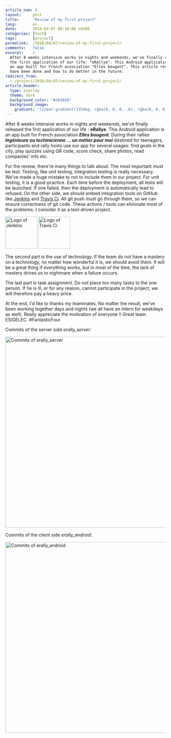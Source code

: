 ```yaml
---
article_num: 4
layout:     post
title:      "Review of my first project"
lang:       en
date:       2016-04-07 08:10:00 +0100
categories: [tech]
tags:       [project]
permalink:  /2016/04/07/review-of-my-first-project/
comments:   false
excerpt:    >
  After 8 weeks intensive works in nights and weekends, we've finally released
  the first application of our life: "eRallye". This Android application is
  an app built for French association "Elles bougent". This article reviews what
  have been done and how to do better in the future.
redirect_from:
  - /project/2016/04/07/review-of-my-first-project/
article_header:
  type: overlay
  theme: dark
  background_color: "#203028"
  background_image:
    gradient: "linear-gradient(135deg, rgba(0, 0, 0, .6), rgba(0, 0, 0, .4))"
---
```


After 8 weeks intensive works in nights and weekends, we've finally released the 
first application of our life : **eRallye**. This Android application is an app built
for French association _**Elles bougent**_. During their rallies _**Ingénieure ou 
techinicienne ... un métier pour moi**_ destined for teenagers, participants and 
rally hosts use our app for several usages: find goals in the city, play quizzes
using QR code, score check, share photos, read companies’ info etc.

<!-- more -->

For the review, there're many things to talk about. The most important must be test.
Testing, like unit testing, integration testing is really necessary. We've made a huge
mistake to not to include them in our project. For unit testing, it is a good-practice. 
Each time before the deployment, all tests will be launched. If one failed, then the 
deployment is automatically lead to refused. On the other side, we should embed integration
tools on GitHub like [Jenkins][1] and [Travis Ci][2]. All git push must go through them,
so we can ensure correctness of git code. These actions / tools can eliminate most of 
the problems. I consider it as a test-driven project.


<img src="{{ site.url }}/assets/logo-jenkins.png" width="100" alt="Logo of Jenkins">
<img src="{{ site.url }}/assets/logo-travis-ci.png" width="100" alt="Logo of Travis Ci">


The second part is the use of technology. If the team do not have a mastery on a technology, 
no matter how wonderful it is, we should avoid them. It will be a great thing if everything 
works, but in most of the time, the lack of mastery drives us to nightmare when a failure 
occurs.


The last part is task assignment. Do not place too many tasks to the one person. If he is ill, 
or for any reason, cannot participate in the project, we will therefore pay a heavy price.

At the end, I'd like to thanks my teammates. No matter the result, we've been working together
days and nights (we all have an intern for weekdays as well). Really appreciate the motivation
of everyone !! Great team ESIGELEC. #FantasticFour

Commits of the server side _erally_server_:

<img src="{{ site.url }}/assets/20160408-erally-server.png" width="600" alt="Commits of erally_server">

Commits of the client side _erally_android_:

<img src="{{ site.url }}/assets/20160408-erally-android.png" width="600" alt="Commits of erally_android">

[1]: https://jenkins.io/
[2]: https://travis-ci.org/
